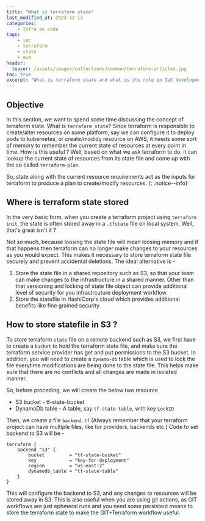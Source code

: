 ```yaml
---
title: "What is terraform state"
last_modified_at: 2023-12-13
categories:
    - Infra as code
tags:
    - iac
    - terraform
    - state
    - aws
header: 
  teaser: /assets/images/collections/common/terraform-articles.jpg
toc: true
excerpt: "What is terraform state and what is its role in IaC development."
---
```


## Objective
In this section, we want to spend some time discussing the concept of terraform state. What is `terraform state`? Since terraform is responsible to create/alter resources on some platform, say we can configure it to deploy pods to kubernetes, or create/modidy resource on AWS, it needs some sort of memory to remember the current state of resources at every point in time. How is this useful ? Well, based on what we ask terraform to do, it can lookup the current state of resources from its state file and come up with the so called `terraform-plan`. 

So, state along with the current resource requirements act as the inputs for terraform to produce a plan to create/modify resources.
{: .notice--info}

## Where is terraform state stored
In the very basic form, when you create a terraform project using `terraform init`, the state is often stored away in a `.tfstate` file on local system. Well, that's great isn't it ?

Not so much, because loosing the state file will mean loosing memory and if that happens then terraform can no longer make changes to your resources as you would expect. This makes it necessary to store terraform state file securely and prevent accidental deletions. The ideal alternative is - 
1. Store the state file in a shared repository such as S3, so that your team can make changes to the infrastructure in a shared manner. Other than that versioning and locking of state file object can provide additional level of security for you infrastrcuture deployment workflow.
2. Store the statefile in HashiCorp's cloud which provides additional benefits like fine grained security.

## How to store statefile in S3 ?
To store terraform `state` file on a remote backend such as S3, we first have to create a `bucket` to hold the terraform state file, and make sure the terraform service provider has get and put permissions to the S3 bucket. In addition, you will need to create a `dynamo-db` table which is used to lock the file everytime modifications are being done to the state file. This helps make sure that there are no conflicts and all changes are made in isolated manner.

So, before proceding, we will create the below two resource
* S3 bucket - tf-state-bucket
* DynamoDb table - A table, say `tf-state-table`, with key `LockID`

Then, we create a file `backend.tf` (Always remember that your terraform project can have multiple files, like for providers, backends etc.)
Code to set backend to S3 will be -
~~~hcl
terraform {
    backend "s3" {
        bucket         = "tf-state-bucket"
        key            = "key-for-deployment"
        region         = "us-east-2"
        dynamodb_table = "tf-state-table"
    }
}
~~~

This will configure the backend to S3, and any changes to resources will be stored away in S3. This is also useful when you are using git actions, as GIT workflows are just ephmeral runs and you need some persistent means to store the terraform state to make the GIT+Terraform workflow useful.



